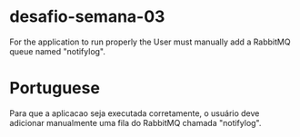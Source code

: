 # desafio-semana-03

For the application to run properly the User must manually add a RabbitMQ queue named "notifylog".

# Portuguese

Para que a aplicacao seja executada corretamente, o usuário deve adicionar manualmente uma fila do RabbitMQ chamada "notifylog".
